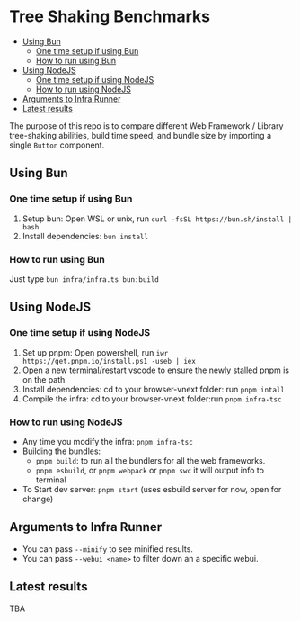 # Tree Shaking Benchmarks

<!-- TOC -->
- [Using Bun](#using-bun)
  - [One time setup if using Bun](#one-time-setup-if-using-bun)
  - [How to run using Bun](#how-to-run-using-bun)
- [Using NodeJS](#using-nodejs)
  - [One time setup if using NodeJS](#one-time-setup-if-using-nodejs)
  - [How to run using NodeJS](#how-to-run-using-nodejs)
- [Arguments to Infra Runner](#arguments-to-infra-runner)
- [Latest results](#latest-results)
<!-- /TOC -->


The purpose of this repo is to compare different Web Framework / Library tree-shaking abilities, build time speed, and bundle size by importing a single `Button` component. 


## Using Bun
### One time setup if using Bun
1. Setup bun: Open WSL or unix, run `curl -fsSL https://bun.sh/install | bash`
2. Install dependencies: `bun install`
### How to run using Bun
Just type `bun infra/infra.ts bun:build`


## Using NodeJS
### One time setup if using NodeJS
1. Set up pnpm: Open powershell, run `iwr https://get.pnpm.io/install.ps1 -useb | iex`
2. Open a new terminal/restart vscode to ensure the newly stalled pnpm is on the path
3. Install dependencies: cd to your browser-vnext folder: run `pnpm intall`
4. Compile the infra: cd to your browser-vnext folder:run `pnpm infra-tsc`

### How to run using NodeJS
- Any time you modify the infra: `pnpm infra-tsc`
- Building the bundles:
    - `pnpm build`: to run all the bundlers for all the web frameworks.
    - `pnpm esbuild`, or `pnpm webpack` or `pnpm swc` it will output info to terminal
- To Start dev server: `pnpm start` (uses esbuild server for now, open for change)

## Arguments to Infra Runner
-  You can pass `--minify` to see minified results.
-  You can pass `--webui <name>` to filter down an a specific webui.

## Latest results
TBA
